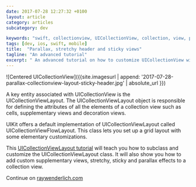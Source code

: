 ```yaml
---
date: 2017-07-28 12:27:32 +0100
layout: article
category: articles
subcategory: dev

keywords: "swift, collectionview, UICollectionView, collection, view, parallax, sticky, header, stretchy"
tags: [dev, ios, swift, mobile]
title:  "Parallax, stretchy header and sticky views"
tagline: "An advanced tutorial"
excerpt: " An advanced tutorial on how to customize UICollectionView with advanced and smooth parallax effects."
---
```

![Centered UICollectionView]({{site.imagesurl | append: '2017-07-28-parallax-collectionview-layout-sticky-header.jpg' | absolute_url }})

A key entity associated with UICollectionView is the UICollectionViewLayout. The UICollectionViewLayout object is responsible for defining the attributes of all the elements of a collection view such as cells, supplementary views and decoration views.

UIKit offers a default implementation of UICollectionViewLayout called UICollectionViewFlowLayout. This class lets you set up a grid layout with some elementary customizations.

This [UICollectionViewLayout tutorial](https://www.raywenderlich.com/156794/custom-uicollectionviewlayout-tutorial-parallax) will teach you how to subclass and customize the UICollectionViewLayout class. It will also show you how to add custom supplementary views, stretchy, sticky and parallax effects to a collection view.

Continue on [raywenderlich.com](https://www.raywenderlich.com/156794/custom-uicollectionviewlayout-tutorial-parallax)
